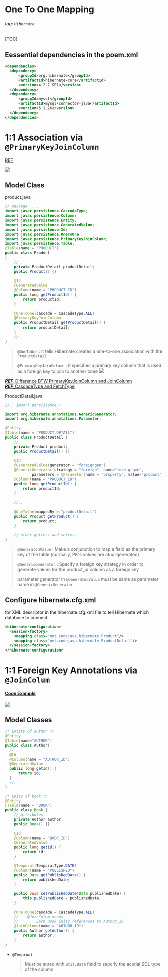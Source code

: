 # One To One Mapping

###### tag: `Hibernate`
[TOC]



## Eessential dependencies in the poem.xml
```xml
<dependencies>
  <dependency>
      <groupId>org.hibernate</groupId>
      <artifactId>hibernate-core</artifactId>
      <version>4.2.7.SP1</version>
  </dependency>
  <dependency>
      <groupId>mysql</groupId>
      <artifactId>mysql-connector-java</artifactId>
      <version>5.1.26</version>
  </dependency>
</dependencies> 
```


# 1:1 Association via `@PrimaryKeyJoinColumn`
[REF](https://www.codejava.net/frameworks/hibernate/hibernate-one-to-one-association-on-primary-key-annotations-example)

![](https://i.imgur.com/qJYmIBh.png)


## Model Class
product.java 
```java
// package  ...
import javax.persistence.CascadeType;
import javax.persistence.Column;
import javax.persistence.Entity;
import javax.persistence.GeneratedValue;
import javax.persistence.Id;
import javax.persistence.OneToOne;
import javax.persistence.PrimaryKeyJoinColumn;
import javax.persistence.Table;
@Table(name = "PRODUCT")
public class Product 
{
    //..
    private ProductDetail productDetail;
    public Product() {}
    
    @Id
    @GeneratedValue
    @Column(name = "PRODUCT_ID")
    public long getProductId() {
        return productId;
    }
 
    @OneToOne(cascade = CascadeType.ALL)
    @PrimaryKeyJoinColumn
    public ProductDetail getProductDetail() {
        return productDetail;
    }
    //..
}
```
> `@OneToOne` 
> : it tells Hibernate creates a one-to-one association with the `ProductDetail`
>
> `@PrimaryKeyJoinColumn`
> : it specifies a primary key column that is used as a foreign key to join to another table
> ![](https://i.imgur.com/IX9hRG8.png)


[***REF***_Difference BTW PrimaryKeyJoinColumn and JoinColumn](https://stackoverflow.com/questions/3417097/jpa-difference-between-joincolumn-and-primarykeyjoincolumn#:~:text=The%20PrimaryKeyJoinColumn%20annotation%20is%20used,in%20which%20the%20primary%20key)
[***REF***_CascadeType and FetchType](https://openhome.cc/Gossip/EJB3Gossip/CascadeTypeFetchType.html)


ProductDetail.java
```java
//.. import persistence.*

import org.hibernate.annotations.GenericGenerator;
import org.hibernate.annotations.Parameter;
 
@Entity
@Table(name = "PRODUCT_DETAIL")
public class ProductDetail {
    //..
    private Product product;
    public ProductDetail() {}
 
    @Id
    @GeneratedValue(generator = "foreigngen")
    @GenericGenerator(strategy = "foreign", name="foreigngen",
            parameters = @Parameter(name = "property", value="product"))
    @Column(name = "PRODUCT_ID")
    public long getProductId() {
        return productId;
    }
 
    //.. 
    
    @OneToOne(mappedBy = "productDetail")
    public Product getProduct() {
        return product;
    }
 
    // other getters and setters
}
```

> `@GeneratedValue` 
> : Make a conjunction to map a field as the primary key of the table (normally, PK's values are atuo-generated)
>
> `@GenericGenerator` 
> : Specify a foreign key strategy in order to generate values for the product_id column as a foreign key
>
> parameter generator in `@GeneratedValue` must be same as parameter name in `@GenericGenerator`


## Configure hibernate.cfg.xml 

for XML descriptor in the hibernate.cfg.xml file to tell Hibernate which database to connect

```xml
<hibernate-configuration>
  <session-factory>
    <mapping class="net.codejava.hibernate.Product"/>
    <mapping class="net.codejava.hibernate.ProductDetail"/>
  </session-factory>
</hibernate-configuration>
```


# 1:1 Foreign Key Annotations via `@JoinColum`
#### [Code Example](https://www.codejava.net/frameworks/hibernate/hibernate-one-to-one-mapping-with-foreign-key-annotations-example)

![](https://i.imgur.com/wGtr1Dw.png)


## Model Classes

```java
/* Entity of author */
@Entity
@Table(name="AUTHOR")
public class Author{
  //....
  @Id
  @Column(name = "AUTHOR_ID")
  @GeneratedValue
  public long getId() {
      return id;
  }
  //..
}

/* Enity of book */
@Entity
@Table(name = "BOOK")
public class Book {
    // Attributes
    private Author author;
    public Book() {}
 
    @Id
    @Column(name = "BOOK_ID")
    @GeneratedValue
    public long getId() {
        return id;
    }

    @Temporal(TemporalType.DATE)
    @Column(name = "PUBLISHED")
    public Date getPublishedDate() {
        return publishedDate;
    }
 
    public void setPublishedDate(Date publishedDate) {
        this.publishedDate = publishedDate;
    }
 
    @OneToOne(cascade = CascadeType.ALL)
    //    @JoinColum means 
    //        Each Book Enity references to Author_ID
    @JoinColumn(name = "AUTHOR_ID")
    public Author getAuthor() {
        return author;
    } 
}
```
- `@Temproal`
    > Must be sured with `util.Data` field to sepcify the acutial SQL type of the column

